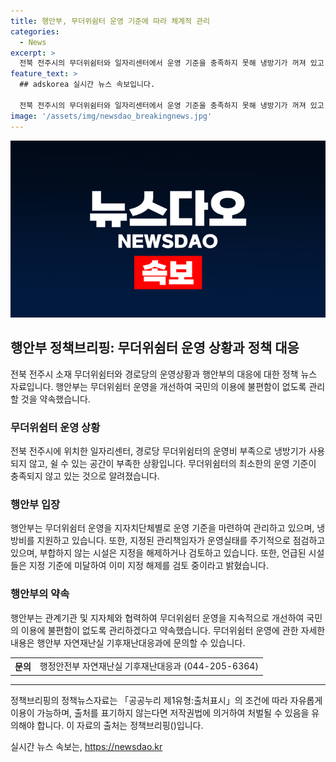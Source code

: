 ```yaml
---
title: 행안부, 무더위쉼터 운영 기준에 따라 체계적 관리
categories:
  - News
excerpt: >
  전북 전주시의 무더위쉼터와 일자리센터에서 운영 기준을 충족하지 못해 냉방기가 꺼져 있고 쉼터가 불편한 상황이 지적되었다. 행안부는 무더위쉼터 운영을 지속적으로 개선하고 국민의 이용에 불편함이 없도록 관리할 계획이라고 밝혔다. 현재 두 시설은 운영 기준에 미달하여 무더위쉼터 지정 해제나 검토 중이며, 행정안전부 자연재난실 기후재난대응과로 문의할 수 있다고 한다. (정책브리핑 자료 출처: www.korea.kr)
feature_text: >
  ## adskorea 실시간 뉴스 속보입니다.

  전북 전주시의 무더위쉼터와 일자리센터에서 운영 기준을 충족하지 못해 냉방기가 꺼져 있고 쉼터가 불편한 상황이 지적되었다. 행안부는 무더위쉼터 운영을 지속적으로 개선하고 국민의 이용에 불편함이 없도록 관리할 계획이라고 밝혔다. 현재 두 시설은 운영 기준에 미달하여 무더위쉼터 지정 해제나 검토 중이며, 행정안전부 자연재난실 기후재난대응과로 문의할 수 있다고 한다. (정책브리핑 자료 출처: www.korea.kr)
image: '/assets/img/newsdao_breakingnews.jpg'
---
```


<p><img src="/assets/img/newsdao_breakingnews.jpg" alt="adskorea 속보" /></p>

<h2 data-ke-size="size26">행안부 정책브리핑: 무더위쉼터 운영 상황과 정책 대응</h2>

<p data-ke-size="size16">전북 전주시 소재 무더위쉼터와 경로당의 운영상황과 행안부의 대응에 대한 정책 뉴스 자료입니다. 행안부는 무더위쉼터 운영을 개선하여 국민의 이용에 불편함이 없도록 관리할 것을 약속했습니다.</p>

<h3>무더위쉼터 운영 상황</h3>

<p data-ke-size="size16">전북 전주시에 위치한 일자리센터, 경로당 무더위쉼터의 운영비 부족으로 냉방기가 사용되지 않고, 쉴 수 있는 공간이 부족한 상황입니다. 무더위쉼터의 최소한의 운영 기준이 충족되지 않고 있는 것으로 알려졌습니다.</p>

<h3>행안부 입장</h3>

<p data-ke-size="size16">행안부는 무더위쉼터 운영을 지자치단체별로 운영 기준을 마련하여 관리하고 있으며, 냉방비를 지원하고 있습니다. 또한, 지정된 관리책임자가 운영실태를 주기적으로 점검하고 있으며, 부합하지 않는 시설은 지정을 해제하거나 검토하고 있습니다. 또한, 언급된 시설들은 지정 기준에 미달하여 이미 지정 해제를 검토 중이라고 밝혔습니다.</p>

<h3>행안부의 약속</h3>

<p data-ke-size="size16">행안부는 관계기관 및 지자체와 협력하여 무더위쉼터 운영을 지속적으로 개선하여 국민의 이용에 불편함이 없도록 관리하겠다고 약속했습니다. 무더위쉼터 운영에 관한 자세한 내용은 행안부 자연재난실 기후재난대응과에 문의할 수 있습니다.</p>

<table>
    <tr>
        <th>문의</th>
        <td>행정안전부 자연재난실 기후재난대응과 (044-205-6364)</td>
    </tr>
</table>

<hr>

<p data-ke-size="size16">정책브리핑의 정책뉴스자료는 「공공누리 제1유형:출처표시」의 조건에 따라 자유롭게 이용이 가능하며, 출처를 표기하지 않는다면 저작권법에 의거하여 처벌될 수 있음을 유의해야 합니다. 이 자료의 출처는 정책브리핑()입니다.</p>
실시간 뉴스 속보는, <a href="https://newsdao.kr" rel="dofollow">https://newsdao.kr</a>


